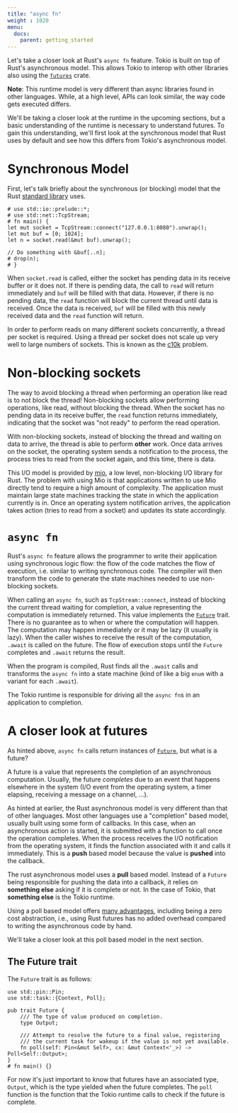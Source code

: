 ```yaml
---
title: "async fn"
weight : 1020
menu:
  docs:
    parent: getting_started
---
```


Let's take a closer look at Rust's `async fn` feature. Tokio is built on top of
Rust's asynchronous model. This allows Tokio to interop with other libraries
also using the [`futures`] crate.

**Note**: This runtime model is very different than async libraries found in
other languages. While, at a high level, APIs can look similar, the way code
gets executed differs.

We'll be taking a closer look at the runtime in the upcoming sections, but a
basic understanding of the runtime is necessary to understand futures. To gain
this understanding, we'll first look at the synchronous model that Rust uses by
default and see how this differs from Tokio's asynchronous model.

# Synchronous Model

First, let's talk briefly about the synchronous (or blocking) model that the
Rust [standard library] uses.

```rust,no_run
# use std::io::prelude::*;
# use std::net::TcpStream;
# fn main() {
let mut socket = TcpStream::connect("127.0.0.1:8080").unwrap();
let mut buf = [0; 1024];
let n = socket.read(&mut buf).unwrap();

// Do something with &buf[..n];
# drop(n);
# }
```

When `socket.read` is called, either the socket has pending data in its receive
buffer or it does not. If there is pending data, the call to `read` will return
immediately and `buf` will be filled with that data. However, if there is no
pending data, the `read` function will block the current thread until data is
received. Once the data is received, `buf` will be filled with this newly received
data and the `read` function will return.

In order to perform reads on many different sockets concurrently, a thread per
socket is required. Using a thread per socket does not scale up very well to
large numbers of sockets. This is known as the [c10k] problem.

# Non-blocking sockets

The way to avoid blocking a thread when performing an operation like read is to
not block the thread! Non-blocking sockets allow performing operations, like read,
without blocking the thread. When the socket has no pending data in its receive
buffer, the `read` function returns immediately, indicating that the socket was "not
ready" to perform the read operation.

With non-blocking sockets, instead of blocking the thread and waiting on data to
arrive, the thread is able to perform **other** work. Once data arrives on the
socket, the operating system sends a notification to the process, the process
tries to read from the socket again, and this time, there is data.

This I/O model is provided by [mio], a low level, non-blocking I/O library for
Rust. The problem with using Mio is that applications written to use Mio
directly tend to require a high amount of complexity. The application must
maintain large state machines tracking the state in which the application
currently is in. Once an operating system notification arrives, the application
takes action (tries to read from a socket) and updates its state accordingly.

# `async fn`

Rust's `async fn` feature allows the programmer to write their application using
synchronous logic flow: the flow of the code matches the flow of execution, i.e.
similar to writing synchronous code. The compiler will then transform the code
to generate the state machines needed to use non-blocking sockets.

When calling an `async fn`, such as `TcpStream::connect`, instead of blocking
the current thread waiting for completion, a value representing the computation
is immediately returned. This value implements the [`Future`] trait. There is no
guarantee as to when or where the computation will happen. The computation may
happen immediately or it may be lazy (it usually is lazy). When the caller
wishes to receive the result of the computation, `.await` is called on the
future. The flow of execution stops until the `Future` completes and `.await`
returns the result.

When the program is compiled, Rust finds all the `.await` calls and transforms
the `async fn` into a state machine (kind of like a big `enum` with a variant
for each `.await`).

The Tokio runtime is responsible for driving all the `async fn`s in an
application to completion.

# A closer look at futures

As hinted above, `async fn` calls return instances of [`Future`], but what is a
future?

A future is a value that represents the completion of an asynchronous
computation. Usually, the future _completes_ due to an event that happens
elsewhere in the system (I/O event from the operating system, a timer elapsing,
receiving a message on a channel, ...).

As hinted at earlier, the Rust asynchronous model is very different than that of
other languages. Most other languages use a "completion" based model, usually
built using some form of callbacks. In this case, when an asynchronous action is
started, it is submitted with a function to call once the operation completes.
When the process receives the I/O notification from the operating system, it
finds the function associated with it and calls it immediately. This is a
**push** based model because the value is **pushed** into the callback.

The rust asynchronous model uses a **pull** based model. Instead of a `Future`
being responsible for pushing the data into a callback, it relies on **something
else** asking if it is complete or not. In the case of Tokio, that **something
else** is the Tokio runtime.

Using a poll based model offers [many advantages], including being a zero cost
abstraction, i.e., using Rust futures has no added overhead compared to writing
the asynchronous code by hand.

We'll take a closer look at this poll based model in the next section.

[many advantages]: https://aturon.github.io/blog/2016/09/07/futures-design/

## The Future trait

The `Future` trait is as follows:

```rust,no_run
use std::pin::Pin;
use std::task::{Context, Poll};

pub trait Future {
    /// The type of value produced on completion.
    type Output;

    /// Attempt to resolve the future to a final value, registering
    /// the current task for wakeup if the value is not yet available.
    fn poll(self: Pin<&mut Self>, cx: &mut Context<'_>) -> Poll<Self::Output>;
}
# fn main() {}
```

For now it's just important to know that futures have an associated type,
`Output`, which is the type yielded when the future completes. The `poll`
function is the function that the Tokio runtime calls to check if the future is
complete.

[`Future`]: https://doc.rust-lang.org/std/future/trait.Future.html
[`futures`]: https://docs.rs/futures
[standard library]: https://doc.rust-lang.org/std/
[c10k]: https://en.wikipedia.org/wiki/C10k_problem
[mio]: https://github.com/tokio-rs/mio
